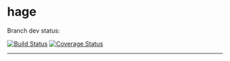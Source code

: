 # hage

Branch dev status:

[![Build Status](https://travis-ci.org/ymachkivskiy/hage.svg?branch=dev)](https://travis-ci.org/ymachkivskiy/hage)
[![Coverage Status](https://coveralls.io/repos/github/ymachkivskiy/hage/badge.svg?branch=dev)](https://coveralls.io/github/ymachkivskiy/hage?branch=dev)

-------
